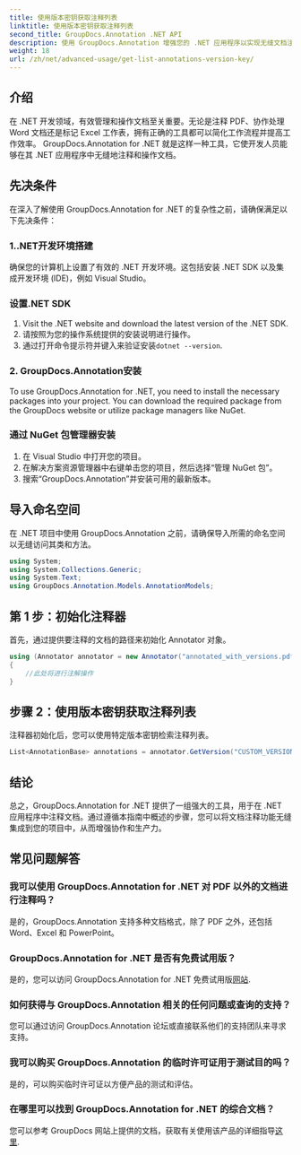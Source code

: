 ```yaml
---
title: 使用版本密钥获取注释列表
linktitle: 使用版本密钥获取注释列表
second_title: GroupDocs.Annotation .NET API
description: 使用 GroupDocs.Annotation 增强您的 .NET 应用程序以实现无缝文档注释。请遵循我们的分步指南进行有效集成。
weight: 18
url: /zh/net/advanced-usage/get-list-annotations-version-key/
---
```

## 介绍
在 .NET 开发领域，有效管理和操作文档至关重要。无论是注释 PDF、协作处理 Word 文档还是标记 Excel 工作表，拥有正确的工具都可以简化工作流程并提高工作效率。 GroupDocs.Annotation for .NET 就是这样一种工具，它使开发人员能够在其 .NET 应用程序中无缝地注释和操作文档。
## 先决条件
在深入了解使用 GroupDocs.Annotation for .NET 的复杂性之前，请确保满足以下先决条件：
### 1..NET开发环境搭建
确保您的计算机上设置了有效的 .NET 开发环境。这包括安装 .NET SDK 以及集成开发环境 (IDE)，例如 Visual Studio。
### 设置.NET SDK
1. Visit the .NET website and download the latest version of the .NET SDK.
2. 请按照为您的操作系统提供的安装说明进行操作。
3. 通过打开命令提示符并键入来验证安装`dotnet --version`.
### 2. GroupDocs.Annotation安装
To use GroupDocs.Annotation for .NET, you need to install the necessary packages into your project. You can download the required package from the GroupDocs website or utilize package managers like NuGet.
### 通过 NuGet 包管理器安装
1. 在 Visual Studio 中打开您的项目。
2. 在解决方案资源管理器中右键单击您的项目，然后选择“管理 NuGet 包”。
3. 搜索“GroupDocs.Annotation”并安装可用的最新版本。

## 导入命名空间
在 .NET 项目中使用 GroupDocs.Annotation 之前，请确保导入所需的命名空间以无缝访问其类和方法。
```csharp
using System;
using System.Collections.Generic;
using System.Text;
using GroupDocs.Annotation.Models.AnnotationModels;
```
## 第 1 步：初始化注释器
首先，通过提供要注释的文档的路径来初始化 Annotator 对象。
```csharp
using (Annotator annotator = new Annotator("annotated_with_versions.pdf"))
{
    //此处将进行注解操作
}
```
## 步骤 2：使用版本密钥获取注释列表
注释器初始化后，您可以使用特定版本密钥检索注释列表。
```csharp
List<AnnotationBase> annotations = annotator.GetVersion("CUSTOM_VERSION");
```

## 结论
总之，GroupDocs.Annotation for .NET 提供了一组强大的工具，用于在 .NET 应用程序中注释文档。通过遵循本指南中概述的步骤，您可以将文档注释功能无缝集成到您的项目中，从而增强协作和生产力。
## 常见问题解答
### 我可以使用 GroupDocs.Annotation for .NET 对 PDF 以外的文档进行注释吗？
是的，GroupDocs.Annotation 支持多种文档格式，除了 PDF 之外，还包括 Word、Excel 和 PowerPoint。
### GroupDocs.Annotation for .NET 是否有免费试用版？
是的，您可以访问 GroupDocs.Annotation for .NET 免费试用版[网站](https://releases.groupdocs.com/annotation/net/).
### 如何获得与 GroupDocs.Annotation 相关的任何问题或查询的支持？
您可以通过访问 GroupDocs.Annotation 论坛或直接联系他们的支持团队来寻求支持。
### 我可以购买 GroupDocs.Annotation 的临时许可证用于测试目的吗？
是的，可以购买临时许可证以方便产品的测试和评估。
### 在哪里可以找到 GroupDocs.Annotation for .NET 的综合文档？
您可以参考 GroupDocs 网站上提供的文档，获取有关使用该产品的详细指导[这里]( https://tutorials.groupdocs.com/annotation/net/).
